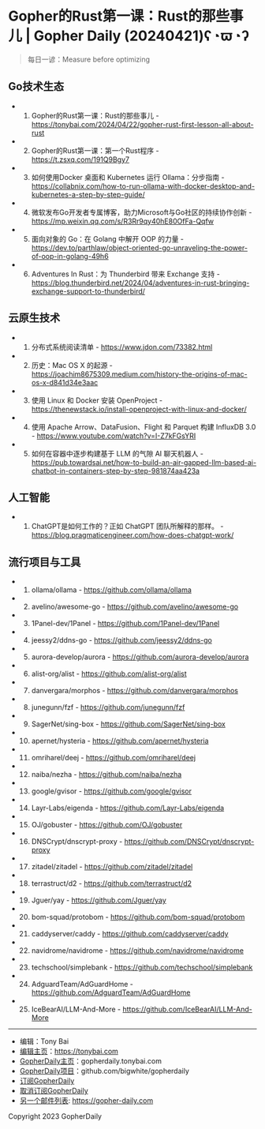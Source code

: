 # Gopher的Rust第一课：Rust的那些事儿 | Gopher Daily (20240421)ʕ◔ϖ◔ʔ

>每日一谚：Measure before optimizing

## Go技术生态


- 1. Gopher的Rust第一课：Rust的那些事儿 - https://tonybai.com/2024/04/22/gopher-rust-first-lesson-all-about-rust

- 2. Gopher的Rust第一课：第一个Rust程序 - https://t.zsxq.com/191Q9Bgy7

- 3. 如何使用Docker 桌面和 Kubernetes 运行 Ollama：分步指南 - https://collabnix.com/how-to-run-ollama-with-docker-desktop-and-kubernetes-a-step-by-step-guide/

- 4. 微软发布Go开发者专属博客，助力Microsoft与Go社区的持续协作创新 - https://mp.weixin.qq.com/s/R3Rr9qy40hE80OfFa-Qqfw

- 5. 面向对象的 Go：在 Golang 中解开 OOP 的力量 - https://dev.to/parthlaw/object-oriented-go-unraveling-the-power-of-oop-in-golang-49h6

- 6. Adventures In Rust：为 Thunderbird 带来 Exchange 支持 - https://blog.thunderbird.net/2024/04/adventures-in-rust-bringing-exchange-support-to-thunderbird/


## 云原生技术


- 1. 分布式系统阅读清单 - https://www.jdon.com/73382.html

- 2. 历史：Mac OS X 的起源 - https://joachim8675309.medium.com/history-the-origins-of-mac-os-x-d841d34e3aac

- 3. 使用 Linux 和 Docker 安装 OpenProject - https://thenewstack.io/install-openproject-with-linux-and-docker/

- 4. 使用 Apache Arrow、DataFusion、Flight 和 Parquet 构建 InfluxDB 3.0 - https://www.youtube.com/watch?v=I-Z7kFGsYRI

- 5. 如何在容器中逐步构建基于 LLM 的气隙 AI 聊天机器人 - https://pub.towardsai.net/how-to-build-an-air-gapped-llm-based-ai-chatbot-in-containers-step-by-step-981874aa423a


## 人工智能


- 1. ChatGPT是如何工作的？正如 ChatGPT 团队所解释的那样。 - https://blog.pragmaticengineer.com/how-does-chatgpt-work/


## 流行项目与工具


- 1. ollama/ollama - https://github.com/ollama/ollama

- 2. avelino/awesome-go - https://github.com/avelino/awesome-go

- 3. 1Panel-dev/1Panel - https://github.com/1Panel-dev/1Panel

- 4. jeessy2/ddns-go - https://github.com/jeessy2/ddns-go

- 5. aurora-develop/aurora - https://github.com/aurora-develop/aurora

- 6. alist-org/alist - https://github.com/alist-org/alist

- 7. danvergara/morphos - https://github.com/danvergara/morphos

- 8. junegunn/fzf - https://github.com/junegunn/fzf

- 9. SagerNet/sing-box - https://github.com/SagerNet/sing-box

- 10. apernet/hysteria - https://github.com/apernet/hysteria

- 11. omriharel/deej - https://github.com/omriharel/deej

- 12. naiba/nezha - https://github.com/naiba/nezha

- 13. google/gvisor - https://github.com/google/gvisor

- 14. Layr-Labs/eigenda - https://github.com/Layr-Labs/eigenda

- 15. OJ/gobuster - https://github.com/OJ/gobuster

- 16. DNSCrypt/dnscrypt-proxy - https://github.com/DNSCrypt/dnscrypt-proxy

- 17. zitadel/zitadel - https://github.com/zitadel/zitadel

- 18. terrastruct/d2 - https://github.com/terrastruct/d2

- 19. Jguer/yay - https://github.com/Jguer/yay

- 20. bom-squad/protobom - https://github.com/bom-squad/protobom

- 21. caddyserver/caddy - https://github.com/caddyserver/caddy

- 22. navidrome/navidrome - https://github.com/navidrome/navidrome

- 23. techschool/simplebank - https://github.com/techschool/simplebank

- 24. AdguardTeam/AdGuardHome - https://github.com/AdguardTeam/AdGuardHome

- 25. IceBearAI/LLM-And-More - https://github.com/IceBearAI/LLM-And-More


----

- 编辑：Tony Bai
- [编辑主页](https://tonybai.com)：https://tonybai.com
- [GopherDaily主页](https://gopherdaily.tonybai.com)：gopherdaily.tonybai.com
- [GopherDaily项目](https://github.com/bigwhite/gopherdaily)：github.com/bigwhite/gopherdaily
- [订阅GopherDaily](https://gopherdaily.tonybai.com/subscribe)
- [取消订阅GopherDaily](https://gopherdaily.tonybai.com/unsubscribe)
- [另一个邮件列表](https://gopher-daily.com): https://gopher-daily.com

Copyright 2023 GopherDaily
